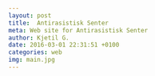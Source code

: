 ```yaml
---
layout: post
title:  Antirasistisk Senter
meta: Web site for Antirasistisk Senter
author: Kjetil G.
date: 2016-03-01 22:31:51 +0100
categories: web
img: main.jpg
---
```

